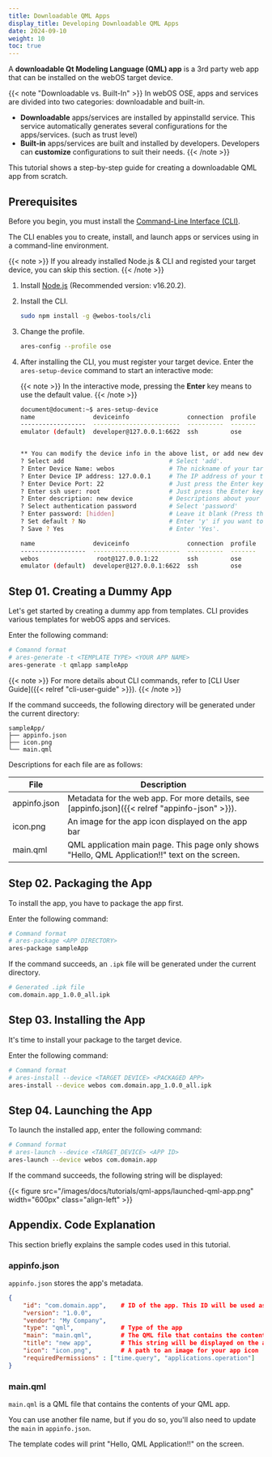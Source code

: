 ```yaml
---
title: Downloadable QML Apps
display_title: Developing Downloadable QML Apps
date: 2024-09-10
weight: 10
toc: true
---
```


A **downloadable Qt Modeling Language (QML) app** is a 3rd party web app that can be installed on the webOS target device.

{{< note "Downloadable vs. Built-In" >}}
In webOS OSE, apps and services are divided into two categories: downloadable and built-in.

- **Downloadable** apps/services are installed by appinstalld service. This service automatically generates several configurations for the apps/services. (such as trust level)
- **Built-in** apps/services are built and installed by developers. Developers can **customize** configurations to suit their needs.
{{< /note >}}

This tutorial shows a step-by-step guide for creating a downloadable QML app from scratch.

## Prerequisites

Before you begin, you must install the [Command-Line Interface (CLI)](https://github.com/webos-tools/cli).

The CLI enables you to create, install, and launch apps or services using in a command-line environment.

{{< note >}}
If you already installed Node.js & CLI and registed your target device, you can skip this section.
{{< /note >}}

1. Install [Node.js](https://nodejs.org/en/download) (Recommended version: v16.20.2).
2. Install the CLI.

    ``` bash
    sudo npm install -g @webos-tools/cli
    ```

3. Change the profile.

    ``` bash
    ares-config --profile ose
    ```

4. After installing the CLI, you must register your target device. Enter the `ares-setup-device` command to start an interactive mode:

    {{< note >}}
    In the interactive mode, pressing the **Enter** key means to use the default value.
    {{< /note >}}

    ``` bash
    document@document:~$ ares-setup-device
    name                deviceinfo                connection  profile
    ------------------  ------------------------  ----------  -------
    emulator (default)  developer@127.0.0.1:6622  ssh         ose
    
    
    ** You can modify the device info in the above list, or add new device.
    ? Select add                             # Select 'add'.
    ? Enter Device Name: webos               # The nickname of your target device. Use the short name.
    ? Enter Device IP address: 127.0.0.1     # The IP address of your target device
    ? Enter Device Port: 22                  # Just press the Enter key. Do not change this value.
    ? Enter ssh user: root                   # Just press the Enter key. Do not change this value.
    ? Enter description: new device          # Descriptions about your target device
    ? Select authentication password         # Select 'password'
    ? Enter password: [hidden]               # Leave it blank (Press the Enter key).
    ? Set default ? No                       # Enter 'y' if you want to set this device as the default device.
    ? Save ? Yes                             # Enter 'Yes'.
    
    name                deviceinfo                connection  profile
    ------------------  ------------------------  ----------  -------
    webos                root@127.0.0.1:22        ssh         ose
    emulator (default)  developer@127.0.0.1:6622  ssh         ose
    ```

## Step 01. Creating a Dummy App

Let's get started by creating a dummy app from templates. CLI provides various templates for webOS apps and services.

Enter the following command:

``` bash
# Comannd format
# ares-generate -t <TEMPLATE TYPE> <YOUR APP NAME>
ares-generate -t qmlapp sampleApp
```

{{< note >}}
For more details about CLI commands, refer to [CLI User Guide]({{< relref "cli-user-guide" >}}).
{{< /note >}}

If the command succeeds, the following directory will be generated under the current directory:

```
sampleApp/
├── appinfo.json
├── icon.png
└── main.qml
```

Descriptions for each file are as follows:

| File | Description |
| ---- | ----------- |
| appinfo.json | Metadata for the web app. For more details, see [appinfo.json]({{< relref "appinfo-json" >}}). |
| icon.png | An image for the app icon displayed on the app bar |
| main.qml | QML application main page. This page only shows "Hello, QML Application!!" text on the screen. |

## Step 02. Packaging the App

To install the app, you have to package the app first.

Enter the following command:

``` bash
# Command format
# ares-package <APP DIRECTORY>
ares-package sampleApp
```

If the command succeeds, an `.ipk` file will be generated under the current directory.

``` bash
# Generated .ipk file
com.domain.app_1.0.0_all.ipk
```

## Step 03. Installing the App

It's time to install your package to the target device.

Enter the following command:

``` bash
# Command format
# ares-install --device <TARGET DEVICE> <PACKAGED APP>
ares-install --device webos com.domain.app_1.0.0_all.ipk
```

## Step 04. Launching the App

To launch the installed app, enter the following command:

``` bash
# Command format
# ares-launch --device <TARGET_DEVICE> <APP ID>
ares-launch --device webos com.domain.app
```

If the command succeeds, the following string will be displayed:

{{< figure src="/images/docs/tutorials/qml-apps/launched-qml-app.png" width="600px" class="align-left" >}}

## Appendix. Code Explanation

This section briefly explains the sample codes used in this tutorial.

### appinfo.json

`appinfo.json` stores the app's metadata.

``` json
{
    "id": "com.domain.app",    # ID of the app. This ID will be used as a unique identifier for the app.
    "version": "1.0.0",
    "vendor": "My Company",
    "type": "qml",             # Type of the app
    "main": "main.qml",        # The QML file that contains the contents of your app
    "title": "new app",        # This string will be displayed on the app bar
    "icon": "icon.png",        # A path to an image for your app icon
    "requiredPermissions" : ["time.query", "applications.operation"]   # ACG values for the app
}
```

### main.qml

`main.qml` is a QML file that contains the contents of your QML app. 

You can use another file name, but if you do so, you'll also need to update the `main` in `appinfo.json`.

The template codes will print "Hello, QML Application!!" on the screen.
